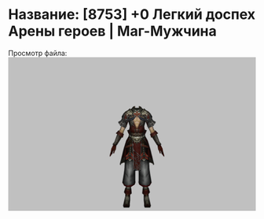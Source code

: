 # Название: [8753] +0 Легкий доспех Арены героев | Маг-Мужчина

Просмотр файла:
![p040031.png](p040031.png)